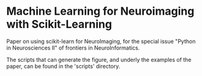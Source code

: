 Machine Learning for Neuroimaging with Scikit-Learning
=======================================================

Paper on using scikit-learn for NeuroImaging, for the special issue "Python in Neurosciences II" of frontiers in NeuroInformatics.

The scripts that can generate the figure, and underly the examples of the paper, can be found in the 'scripts' directory.
